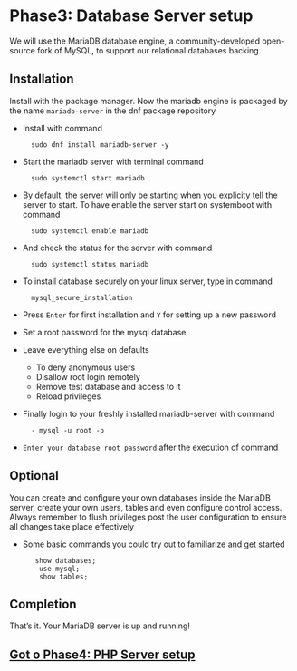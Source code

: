 # Phase3: Database Server setup
We will use the MariaDB database engine, a community-developed open-source fork of MySQL, to support our relational databases backing.

## Installation
Install with the package manager. Now the mariadb engine is packaged by the name `mariadb-server` in the dnf package repository 
- Install with command

        sudo dnf install mariadb-server -y
- Start the mariadb server with terminal command

        sudo systemctl start mariadb

- By default, the server will only be starting when you explicity tell the server to start. To have enable the server start on systemboot with command
        
        sudo systemctl enable mariadb

- And check the status for the server with command

        sudo systemctl status mariadb


- To install database securely on your linux server, type in command

        mysql_secure_installation

- Press `Enter` for first installation and `Y` for setting up a new password
- Set a root password for the mysql database
- Leave everything else on defaults
    - To deny anonymous users
    - Disallow root login remotely
    - Remove test database and access to it
    - Reload privileges


- Finally login to your freshly installed mariadb-server with command

        - mysql -u root -p
-    `Enter your database root password` after the execution of command



## Optional
You can create and configure your own databases inside the MariaDB server, create your own users, tables and even configure control access. Always remember to flush privileges post the user configuration to ensure all changes take place effectively
-   Some basic commands you could try out to familiarize and get started
        
           show databases;
            use mysql;
            show tables;

## Completion
That’s it. Your MariaDB server is up and running!

## [Got o Phase4: PHP Server setup](../phase4/README.md)